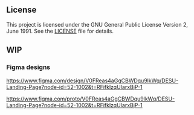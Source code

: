 ## License

This project is licensed under the GNU General Public License Version 2, June 1991. See the [LICENSE](./LICENSE.md) file for details.

## WIP

### Figma designs

https://www.figma.com/design/V0FReas4aGgCBWDqu9lkWq/DESU-Landing-Page?node-id=52-1002&t=RFifklzqUIarxBjP-1

https://www.figma.com/proto/V0FReas4aGgCBWDqu9lkWq/DESU-Landing-Page?node-id=52-1002&t=RFifklzqUIarxBjP-1
